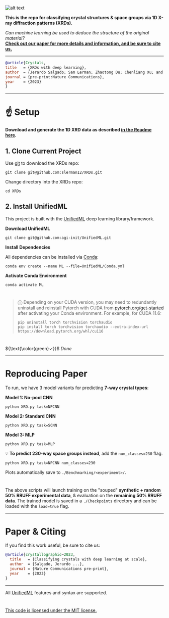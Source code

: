 ![alt text](https://i.imgur.com/0Qp4YOb.png)

**This is the repo for classifying crystal structures & space groups via 1D X-ray diffraction patterns (XRDs).**

*Can machine learning be used to deduce the structure of the original material?* </br>
**[Check out our paper for more details and information, and be sure to cite us.]()**
 
---

```bibtex
@article{Crystals,
title   = {XRDs with deep learning},
author  = {Jerardo Salgado; Sam Lerman; Zhaotong Du; Chenliang Xu; and Niaz Abdolrahim},
journal = {pre-print:Nature Communications},
year    = {2023}
}
```

---

# :point_up: Setup

**Download and generate the 1D XRD data as described [in the Readme here](Datasets/Generated).**

## 1. Clone Current Project

Use [git](https://git-scm.com/book/en/v2/Getting-Started-Installing-Git) to download the XRDs repo:

```console
git clone git@github.com:slerman12/XRDs.git
```

Change directory into the XRDs repo:

```console
cd XRDs
```

## 2. Install UnifiedML

This project is built with the [UnifiedML](https://github.com/AGI-init/UnifiedML) deep learning library/framework.

**Download UnifiedML**

```console
git clone git@github.com:agi-init/UnifiedML.git
```

**Install Dependencies**

All dependencies can be installed via [Conda](https://docs.conda.io/en/latest/miniconda.html):

```console
conda env create --name ML --file=UnifiedML/Conda.yml
```

**Activate Conda Environment**

```console
conda activate ML
```

#

> &#9432; Depending on your CUDA version, you may need to redundantly uninstall and reinstall Pytorch with CUDA from [pytorch.org/get-started](https://pytorch.org/get-started/locally/) after activating your Conda environment. For example, for CUDA 11.6:
> ```console
> pip uninstall torch torchvision torchaudio
> pip install torch torchvision torchaudio --extra-index-url https://download.pytorch.org/whl/cu116
> ```

#

${\text{\color{green}✓}}$ *Done* 

---

# Reproducing Paper

To run, we have 3 model variants for predicting **7-way crystal types**:

**Model 1: No-pool CNN**

```console
python XRD.py task=NPCNN
```

**Model 2: Standard CNN**

```console
python XRD.py task=SCNN
```

**Model 3: MLP**

```console
python XRD.py task=MLP
```

:bulb: **To predict 230-way space groups instead**, add the ```num_classes=230``` flag.

```console
python XRD.py task=NPCNN num_classes=230
```

Plots automatically save to ```./Benchmarking/<experiment>/```.

#

The above scripts will launch training on the "souped" **synthetic + random 50% RRUFF experimental data**, & evaluation on the **remaining 50% RRUFF data**. The trained model is saved in a ```./Checkpoints``` directory and can be loaded with the ```load=true``` flag.

---

# Paper & Citing

If you find this work useful, be sure to cite us:

```bibtex
@article{crystallographic~2023,
  title   = {Classifying crystals with deep learning at scale},
  author  = {Salgado, Jerardo ...},
  journal = {Nature Communications pre-print},
  year    = {2023}
}
```

---

All [UnifiedML](https://github.com/AGI-init/UnifiedML) features and syntax are supported.

#

[This code is licensed under the MIT license.](MIT_LICENSE)